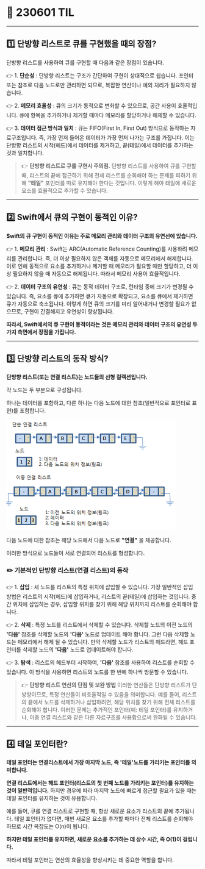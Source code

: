 # 📖 230601 TIL

---

## 1️⃣ 단방향 리스트로 큐를 구현했을 때의 장점?

단방향 리스트를 사용하여 큐를 구현할 때 다음과 같은 장점이 있습니다.

👉 1. **단순성** : 단방향 리스트는 구조가 간단하여 구현이 상대적으로 쉽습니다. 포인터 또는 참조로 다음 노드로만 관리하면 되므로, 복잡한 연산이나 예외 처리가 필요하지 않습니다.

👉 2. **메모리 효율성** : 큐의 크기가 동적으로 변화할 수 있으므로, 공간 사용이 효율적입니다. 큐에 항목을 추가하거나 제거할 때마다 메모리를 할당하거나 해제할 수 있습니다.

👉 3. **데이터 접근 방식과 일치** : 큐는 FIFO(First In, First Out) 방식으로 동작하는 자료구조입니다. 즉, 가장 먼저 들어온 데이터가 가장 먼저 나가는 구조를 가집니다. 이는 단방향 리스트의 시작(헤드)에서 데이터를 제거하고, 끝(테일)에서 데이터를 추가하는 것과 일치합니다.

> 👉 **단방향 리스트로 큐를 구현시 주의점.**
> 단방향 리스트를 사용하여 큐를 구현할 때, 리스트의 끝에 접근하기 위해 전체 리스트를 순회해야 하는 문제를 피하기 위해 **"테일"** 포인터를 따로 유지해야 한다는 것입니다.
> 이렇게 해야 테일에 새로운 요소를 효율적으로 추가할 수 있습니다.

---

## 2️⃣ Swift에서 큐의 구현이 동적인 이유?

**Swift의 큐 구현이 동적인 이유는 주로 메모리 관리와 데이터 구조의 유연선에 있습니다.**

👉 1. **메모리 관리** : Swift는 ARC(Automatic Reference Counting)를 사용하려 메모리를 관리합니다. 즉, 더 이상 필요하지 않은 객체를 자동으로 메모리에서 해제합니다. 이로 인해 동적으로 요소를 추가하거나 제거할 때 메모리가 필요할 때만 할당하고, 더 이상 필요하지 않을 때 자동으로 해제됩니다. 따라서 메모리 사용이 효율적입니다.

👉 2. **데이터 구조의 유연성** : 큐는 동적 데이터 구조로, 런타임 중에 크기가 변경될 수 있습니다. 즉, 요소를 큐에 추가하면 큐가 자동으로 확장되고, 요소를 큐에서 제거하면 큐가 자동으로 축소됩니다. 이렇게 하면 큐의 크기를 미리 알어내거나 변경할 필요가 없으므로, 구현이 간결해지고 유연성이 향상됩니다.

**따라서, Swift에서의 큐 구현이 동적이라는 것은 메모리 관리와 데이터 구조의 유연성 두 가지 측면에서 장점을 가집니다.**

---

## 3️⃣ 단방향 리스트의 동작 방식?

**단방향 리스트(또는 연결 리스트)는 노드들의 선형 컬랙션입니다.**

각 노드는 두 부분으로 구성됩니다.

하나는 데이터를 포함하고, 다른 하나는 다음 노드에 대한 참조(일반적으로 포인터로 표현)를 포함합니다.

![](https://github.com/devKobe24/images/blob/main/221066355701C41E35.png?raw=true)

다음 노드에 대한 참조는 해당 노드에서 다음 노드로 **"연결"** 을 제공합니다.

이러한 방식으로 노드들이 서로 연결되어 리스트를 형성합니다.

### ✏️ 기본적인 단방향 리스트(연결 리스트)의 동작

👉 1. **삽입** : 새 노드를 리스트의 특정 위치에 삽입할 수 있습니다. 가장 일반적인 삽입 방법은 리스트의 시작(헤드)에 삽입하거나, 리스트의 끝(테일)에 삽입하는 것입니다. 중간 위치에 삽입하는 경우, 삽입할 위치를 찾기 위해 해당 위치까지 리스트를 순회해야 합니다.

👉 2. **삭제** : 특정 노드를 리스트에서 삭제할 수 있습니다. 삭제할 노드의 이전 노드의 **'다음'** 참조를 삭제할 노드의 **'다음'** 노드로 업데이트 해야 합니다. 그런 다음 삭제할 노드는 메모리에서 해제 될 수 있습니다. 만약 삭제할 노드가 리스트의 헤드라면, 헤드 포인터를 삭제할 노드의 **'다음'** 노드로 업데이트해야 합니다.

👉 3. **탐색** : 리스트의 헤드부터 시작하여, **'다음'** 참조를 사용하여 리스트를 순회할 수 있습니다. 이 방식을 사용하면 리스트의 노드를 한 번에 하나씩 방문할 수 있습니다.

> 👉 **단방향 리스트 연산의 단점 및 보완 방법**
> 이러한 연산들은 단방향 리스트가 단방향이므로, 특정 연산들이 비효율적일 수 있음을 의미합니다.
> 예를 들어, 리스트의 끝에서 노드를 삭제하거나 삽입하려면, 해당 위치를 찾기 위해 전체 리스트를 순회해야 합니다.
> 이러한 문제는 추가적인 포인터(예: 테일 포인터)를 유지하거나, 이중 연결 리스트와 같은 다른 자료구조를 사용함으로써 완화될 수 있습니다.

---

## 4️⃣ 테일 포인터란?

**테일 포인터는 연결리스트에서 가장 마지막 노드, 즉 '테일'노드를 가리키는 포인터를 의미합니다.**

**연결 리스트에서는 헤드 포인터(리스트의 첫 번째 노드를 가리키는 포인터)를 유지하는 것이 일반적입니다.**
하지만 경우에 따라 마지막 노드에 빠르게 접근할 필요가 있을 때는 테일 포인터를 유지하는 것이 유용합니다.

예를 들어, 큐를 연결 리스트로 구현할 때, 항상 새로운 요소가 리스트의 끝에 추가됩니다.
테일 포인터가 없다면, 매번 새로운 요소를 추가할 때마다 전체 리스트를 순회해야 하므로 시간 복잡도는 O(n)이 됩니다.

**하지만 테일 포인터를 유지하면, 새로운 요소를 추가하는 데 상수 시간, 즉 O(1)이 걸립니다.**

따라서 테일 포인터는 연산의 효율성을 향상시키는 데 중요한 역할을 합니다.
